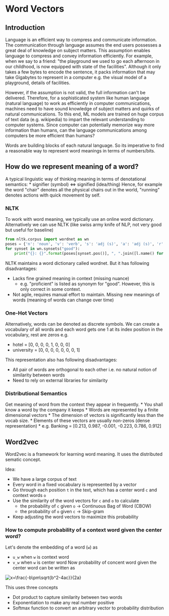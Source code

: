 # Word Vectors
## Introduction
Language is an efficient way to compress and communicate information. The communication through language assumes the end users possesses a great deal of knowledge on subject matters. This assumption enables language to compress and convey information efficiently. For example, when we say to a friend: "the playground we used to go each afternoon in our childhood, is now equipped with state of the facilities". Although it only takes a few bytes to encode the sentence, it packs information that may take Gigabytes to represent in a computer e.g. the visual model of a playground, details of facilities. 

However, if the assumption is not valid, the full information can't be delivered. Therefore, for a sophisticated system like human language (natural language) to work as efficiently in computer communications, machines need to have sound knowledge of subject matters and quirks of natural communications. To this end, ML models are trained on huge corpus of text data (e.g. wikipedia) to impart the relevant understanding to computer systems. Since computer can potentially memorize way more information than humans, can the language communications among computers be more efficient than humans?

Words are building blocks of each natural language. So its imperative to find a reasonable way to represent word meanings in terms of numbers/bits.

## How do we represent meaning of a word?
A typical linguistic way of thinking meaning in terms of denotational semantics:
    * signifier (symbol) <=> signified (idea/thing)
Hence, for example the word "chair" denotes all the physical chairs out in the world, "running" denotes actions with quick movement by self. 

### NLTK
To work with word meaning, we typically use an online word dictionary. Alternatively we can use NLTK (like swiss army knife of NLP, not very good but useful for baseline)

```python
from nltk.corpus import wordnet as wn
poses = {'n': 'noun', 'v': 'verb', 's': 'adj (s)', 'a': 'adj (s)', 'r': 'adv'}
for synset in wn.synsets("good"):
    print("{}: {}".format(poses[synset.pos()], ", ".join([l.name() for l in synset.lemmas()])))
```
NLTK maintains a word dictionary called wordnet. But it has following disadvantages:
* Lacks fine grained meaning in context (missing nuance) 
    * e.g. "proficient" is listed as synonym for "good". However, this is only correct in some context.
* Not agile, requires manual effort to maintain. Missing new meanings of words (meaning of words can change over time)

### One-Hot Vectors
Alternatively, words can be denoted as discrete symbols. We can create a vocabulary of all words and each word gets one 1 at its index position in the vocabulary, rest are zeros e.g. 
* hotel = [0, 0, 0, 0, 1, 0, 0, 0]
* university = [0, 0, 0, 0, 0, 0, 0, 1]

This representation also has following disadvantages:
* All pair of words are orthogonal to each other i.e. no natural notion of similarity between words
* Need to rely on external libraries for similarity

### Distributional Semantics
Get meaning of word from the context they appear in frequently. 
    * You shall know a word by the company it keeps
    * Words are represented by a finite dimensional vectors
    * The dimension of vectors is significantly less than the vocab size.
    * Elements of these vectors are usually non-zeros (dense representation)
    * e.g. Banking = [0.213, 0.987, -0.001, -0.223, 0.786, 0.912]

## Word2vec
Word2vec is a framework for learning word meaning. It uses the distributed sematic concept. 

Idea:
* We have a large corpus of text
* Every word in a fixed vocabulary is represented by a vector
* Go through each position `t` in the text, which has a center word `c` and context words `o`
* Use the similarity of the word vectors for `c` and `o` to calculate 
    * the probability of `c` given `o` -> Continuous Bag of Word (CBOW)
    * the probability of `o` given `c` -> Skip-gram 
* Keep adjusting the word vectors to maximize this probability

### How to compute probability of a context word given the center word?
Let's denote the embedding of a word (`w`) as
* `u_w` when `w` is context word
* `v_w` when `w` is center word
Now probability of concent word given the center word can be written as

<img src="https://www.codecogs.com/eqnedit.php?latex=P(o|c)&space;=&space;\frac{\text{exp}(v_{c}^{T}u_o)}{\sum_{w&space;\in&space;V}&space;\text{exp}(v_{c}^{T}u_w)}" title="x=\frac{-b\pm\sqrt{b^2-4ac}}{2a}"/>

This uses three concepts
* Dot product to capture similarity between two words 
* Exponentiation to make any real number positive
* Softmax function to convert an arbitrary vector to probability distribution 
